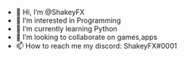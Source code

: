 - 👋 Hi, I’m @ShakeyFX
- 👀 I’m interested in Programming
- 🌱 I’m currently learning Python
- 💞️ I’m looking to collaborate on games,apps
- 📫 How to reach me my discord: ShakeyFX#0001

<!---
ShakeyFX/ShakeyFX is a ✨ special ✨ repository because its `README.md` (this file) appears on your GitHub profile.
You can click the Preview link to take a look at your changes.
--->
